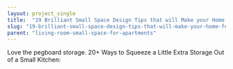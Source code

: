 ```yaml
---
layout: project_single
title:  "19 Brilliant Small Space Design Tips that will Make your Home Feel HUGE"
slug: "19-brilliant-small-space-design-tips-that-will-make-your-home-feel-huge"
parent: "living-room-small-space-for-apartments"
---
```

Love the pegboard storage. 20+ Ways to Squeeze a Little Extra Storage Out of a Small Kitchen: